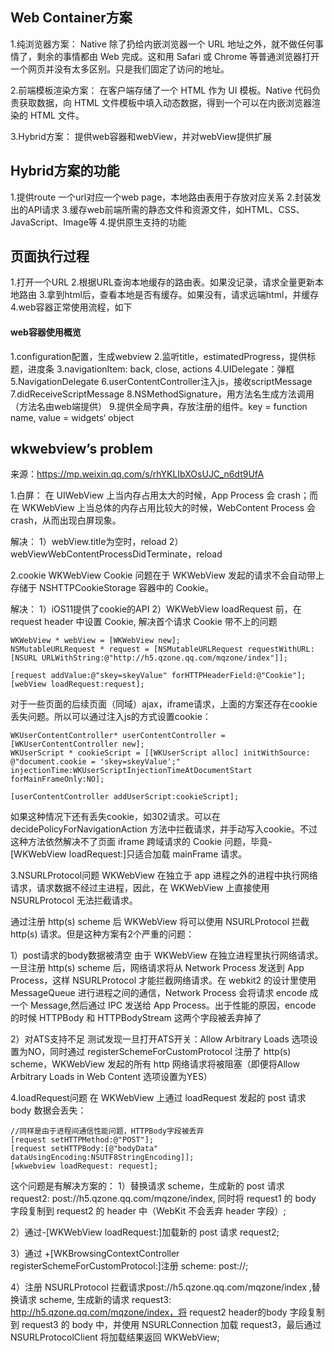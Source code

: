 
## Web Container方案
1.纯浏览器方案：
Native 除了扔给内嵌浏览器一个 URL 地址之外，就不做任何事情了，剩余的事情都由 Web 完成。这和用 Safari 或 Chrome 等普通浏览器打开一个网页并没有太多区别。只是我们固定了访问的地址。

2.前端模板渲染方案：
在客户端存储了一个 HTML 作为 UI 模板。Native 代码负责获取数据，向 HTML 文件模板中填入动态数据，得到一个可以在内嵌浏览器渲染的 HTML 文件。

3.Hybrid方案：
提供web容器和webView，并对webView提供扩展

## Hybrid方案的功能

1.提供route 一个url对应一个web page，本地路由表用于存放对应关系
2.封装发出的API请求
3.缓存web前端所需的静态文件和资源文件，如HTML、CSS、JavaScript、Image等
4.提供原生支持的功能

## 页面执行过程
1.打开一个URL
2.根据URL查询本地缓存的路由表。如果没记录，请求全量更新本地路由
3.拿到html后，查看本地是否有缓存。如果没有，请求远端html，并缓存
4.web容器正常使用流程，如下

#### web容器使用概览
1.configuration配置，生成webview
2.监听title，estimatedProgress，提供标题，进度条
3.navigationItem: back, close, actions
4.UIDelegate：弹框
5.NavigationDelegate
6.userContentController注入js，接收scriptMessage
7.didReceiveScriptMessage
8.NSMethodSignature，用方法名生成方法调用（方法名由web端提供）
9.提供全局字典，存放注册的组件。key = function name,  value = widgets‘ object



## wkwebview’s problem
来源：https://mp.weixin.qq.com/s/rhYKLIbXOsUJC_n6dt9UfA

1.白屏：
在 UIWebView 上当内存占用太大的时候，App Process 会 crash；而在 WKWebView 上当总体的内存占用比较大的时候，WebContent Process 会 crash，从而出现白屏现象。

解决：
1）webView.title为空时，reload
2）webViewWebContentProcessDidTerminate，reload


2.cookie
WKWebView Cookie 问题在于 WKWebView 发起的请求不会自动带上存储于 NSHTTPCookieStorage 容器中的 Cookie。

解决：
1）iOS11提供了cookie的API
2）WKWebView loadRequest 前，在 request header 中设置 Cookie, 解决首个请求 Cookie 带不上的问题

```
WKWebView * webView = [WKWebView new]; 
NSMutableURLRequest * request = [NSMutableURLRequest requestWithURL:[NSURL URLWithString:@"http://h5.qzone.qq.com/mqzone/index"]]; 

[request addValue:@"skey=skeyValue" forHTTPHeaderField:@"Cookie"]; 
[webView loadRequest:request];
```

对于一些页面的后续页面（同域）ajax，iframe请求，上面的方案还存在cookie丢失问题。所以可以通过注入js的方式设置cookie：

```
WKUserContentController* userContentController = [WKUserContentController new]; 
WKUserScript * cookieScript = [[WKUserScript alloc] initWithSource: @"document.cookie = 'skey=skeyValue';" injectionTime:WKUserScriptInjectionTimeAtDocumentStart forMainFrameOnly:NO]; 

[userContentController addUserScript:cookieScript];
```

如果这种情况下还有丢失cookie，如302请求。可以在 decidePolicyForNavigationAction 方法中拦截请求，并手动写入cookie。不过这种方法依然解决不了页面 iframe 跨域请求的 Cookie 问题，毕竟-[WKWebView loadRequest:]只适合加载 mainFrame 请求。



3.NSURLProtocol问题
WKWebView 在独立于 app 进程之外的进程中执行网络请求，请求数据不经过主进程，因此，在 WKWebView 上直接使用 NSURLProtocol 无法拦截请求。

通过注册 http(s) scheme 后 WKWebView 将可以使用 NSURLProtocol 拦截 http(s) 请求。但是这种方案有2个严重的问题：

1）post请求的body数据被清空
由于 WKWebView 在独立进程里执行网络请求。一旦注册 http(s) scheme 后，网络请求将从 Network Process 发送到 App Process，这样 NSURLProtocol 才能拦截网络请求。在 webkit2 的设计里使用 MessageQueue 进行进程之间的通信，Network Process 会将请求 encode 成一个 Message,然后通过 IPC 发送给 App Process。出于性能的原因，encode 的时候 HTTPBody 和 HTTPBodyStream 这两个字段被丢弃掉了

2）对ATS支持不足
测试发现一旦打开ATS开关：Allow Arbitrary Loads 选项设置为NO，同时通过 registerSchemeForCustomProtocol 注册了 http(s) scheme，WKWebView 发起的所有 http 网络请求将被阻塞（即便将Allow Arbitrary Loads in Web Content 选项设置为YES）


4.loadRequest问题
在 WKWebView 上通过 loadRequest 发起的 post 请求 body 数据会丢失：

```
//同样是由于进程间通信性能问题，HTTPBody字段被丢弃
[request setHTTPMethod:@"POST"];
[request setHTTPBody:[@"bodyData" dataUsingEncoding:NSUTF8StringEncoding]];
[wkwebview loadRequest: request];
```

这个问题是有解决方案的：
1）替换请求 scheme，生成新的 post 请求 request2: post://h5.qzone.qq.com/mqzone/index, 同时将 request1 的 body 字段复制到 request2 的 header 中（WebKit 不会丢弃 header 字段）;

2）通过-[WKWebView loadRequest:]加载新的 post 请求 request2;

3）通过 +[WKBrowsingContextController registerSchemeForCustomProtocol:]注册 scheme: post://;

4）注册 NSURLProtocol 拦截请求post://h5.qzone.qq.com/mqzone/index ,替换请求 scheme, 生成新的请求 request3: http://h5.qzone.qq.com/mqzone/index，将 request2 header的body 字段复制到 request3 的 body 中，并使用 NSURLConnection 加载 request3，最后通过 NSURLProtocolClient 将加载结果返回 WKWebView;



